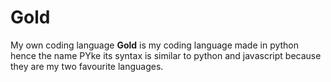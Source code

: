 # Gold
My own coding language
**Gold** is my coding language made in python hence the name PYke its syntax is similar to python and javascript because they are my two favourite languages.
